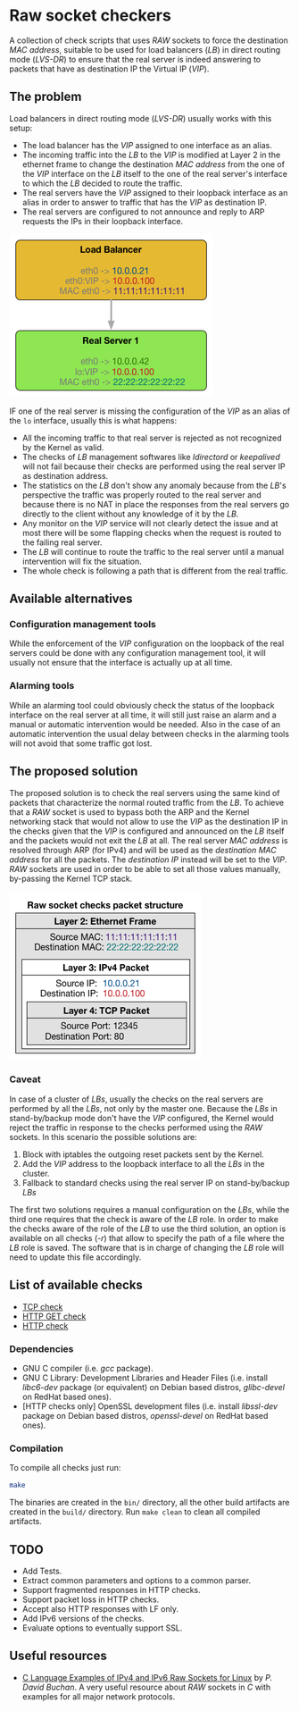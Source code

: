 # Raw socket checkers

A collection of check scripts that uses _RAW_ sockets to force the destination
_MAC address_, suitable to be used for load balancers (_LB_) in direct routing
mode (_LVS-DR_) to ensure that the real server is indeed answering to packets
that have as destination IP the Virtual IP (_VIP_).

## The problem

Load balancers in direct routing mode (_LVS-DR_) usually works with this setup:

* The load balancer has the _VIP_ assigned to one interface as an alias.
* The incoming traffic into the _LB_ to the _VIP_ is modified at Layer 2 in the
  ethernet frame to change the destination _MAC address_ from the one of the
  _VIP_ interface on the _LB_ itself to the one of the real server's interface
  to which the _LB_ decided to route the traffic.
* The real servers have the _VIP_ assigned to their loopback interface as an
  alias in order to answer to traffic that has the _VIP_ as destination IP.
* The real servers are configured to not announce and reply to ARP requests the
  IPs in their loopback interface.

![LVS-DR layout](doc/images/lvs-dr.png)

IF one of the real server is missing the configuration of the _VIP_ as an alias
of the `lo` interface, usually this is what happens:

* All the incoming traffic to that real server is rejected as not recognized by
  the Kernel as valid.
* The checks of _LB_ management softwares like _ldirectord_ or _keepalived_
  will not fail because their checks are performed using the real server IP as
  destination address.
* The statistics on the _LB_ don't show any anomaly because from the _LB_'s
  perspective the traffic was properly routed to the real server and because
  there is no NAT in place the responses from the real servers go directly to
  the client without any knowledge of it by the _LB_.
* Any monitor on the _VIP_ service will not clearly detect the issue and at
  most there will be some flapping checks when the request is routed to the
  failing real server.
* The _LB_ will continue to route the traffic to the real server until a manual
  intervention will fix the situation.
* The whole check is following a path that is different from the real traffic.

## Available alternatives

### Configuration management tools

While the enforcement of the _VIP_ configuration on the loopback of the real
servers could be done with any configuration management tool, it will usually
not ensure that the interface is actually up at all time.

### Alarming tools

While an alarming tool could obviously check the status of the loopback
interface on the real server at all time, it will still just raise an alarm and
a manual or automatic intervention would be needed. Also in the case of an
automatic intervention the usual delay between checks in the alarming tools
will not avoid that some traffic got lost.

## The proposed solution

The proposed solution is to check the real servers using the same kind of
packets that characterize the normal routed traffic from the _LB_.
To achieve that a _RAW_ socket is used to bypass both the ARP and the Kernel
networking stack that would not allow to use the _VIP_ as the destination IP
in the checks given that the _VIP_ is configured and announced on the _LB_
itself and the packets would not exit the _LB_ at all.
The real server _MAC address_ is resolved through ARP (for IPv4) and will be
used as the _destination MAC address_ for all the packets. The _destination IP_
instead will be set to the _VIP_. _RAW_ sockets are used in order to be able to
set all those values manually, by-passing the Kernel TCP stack.

![Packet structure](doc/images/packet-structure.png)

### Caveat

In case of a cluster of _LBs_, usually the checks on the real servers are
performed by all the _LBs_, not only by the master one. Because the _LBs_ in
stand-by/backup mode don't have the _VIP_ configured, the Kernel would reject
the traffic in response to the checks performed using the _RAW_ sockets. In
this scenario the possible solutions are:
1. Block with iptables the outgoing reset packets sent by the Kernel.
1. Add the _VIP_ address to the loopback interface to all the _LBs_ in the
  cluster.
1. Fallback to standard checks using the real server IP on stand-by/backup
   _LBs_

The first two solutions requires a manual configuration on the _LBs_, while the
third one requires that the check is aware of the _LB_ role. In order to make
the checks aware of the role of the _LB_ to use the third solution, an option
is available on all checks (_-r_) that allow to specify the path of a file
where the _LB_ role is saved. The software that is in charge of changing the
_LB_ role will need to update this file accordingly.

## List of available checks

* [TCP check](doc/check_tcp_raw.md)
* [HTTP GET check](doc/check_http_get_raw.md)
* [HTTP check](doc/check_http_raw.md)

### Dependencies

* GNU C compiler (i.e. _gcc_ package).
* GNU C Library: Development Libraries and Header Files (i.e. install
_libc6-dev_ package (or equivalent) on Debian based distros, _glibc-devel_ on
RedHat based ones).
* [HTTP checks only] OpenSSL development files (i.e. install _libssl-dev_ package on Debian based
distros, _openssl-devel_ on RedHat based ones).

### Compilation

To compile all checks just run:

```sh
make
```

The binaries are created in the `bin/` directory, all the other build artifacts
are created in the `build/` directory. Run `make clean` to clean all compiled
artifacts.

## TODO

* Add Tests.
* Extract common parameters and options to a common parser.
* Support fragmented responses in HTTP checks.
* Support packet loss in HTTP checks.
* Accept also HTTP responses with LF only.
* Add IPv6 versions of the checks.
* Evaluate options to eventually support SSL.

## Useful resources

* [C Language Examples of IPv4 and IPv6 Raw Sockets for Linux](
  http://www.pdbuchan.com/rawsock/rawsock.html) by _P. David Buchan_. A very
  useful resource about _RAW_ sockets in _C_ with examples for all major
  network protocols.

